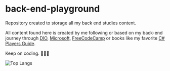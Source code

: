 # back-end-playground

Repository created to storage all my back end studies content.

All content found here is created by me following or based on my back-end journey through [DIO](dio.me), [Microsoft](learn.microsoft.com), [FreeCodeCamp](freecodecamp.org) or books like my favorite [C# Players Guide](https://csharpplayersguide.com/).

Keep on coding. 🧑🏻‍💻

![Top Langs](https://github-readme-stats.vercel.app/api/top-langs/?username=spork1on&layout=compact)
